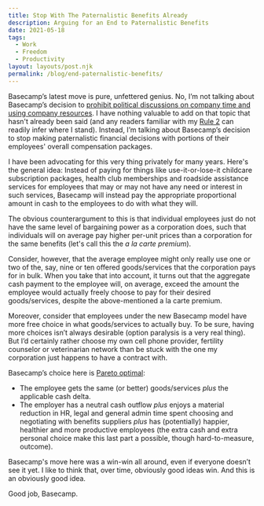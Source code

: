 ```yaml
---
title: Stop With The Paternalistic Benefits Already
description: Arguing for an End to Paternalistic Benefits
date: 2021-05-18
tags:
  - Work
  - Freedom
  - Productivity
layout: layouts/post.njk
permalink: /blog/end-paternalistic-benefits/
---
```


Basecamp’s latest move is pure, unfettered genius. No, I’m not talking about Basecamp’s decision to <a href="https://world.hey.com/dhh/basecamp-s-new-etiquette-regarding-societal-politics-at-work-b44bef69" target="_blank" rel="noreferrer">prohibit political discussions on company time and using company resources</a>. I have nothing valuable to add on that topic that hasn't already been said (and any readers familiar with my <a href="/blog/rules/#rule-2" target="_blank" rel="noreferrer">Rule 2</a> can readily infer where I stand). Instead, I’m talking about Basecamp’s decision to stop making paternalistic financial decisions with portions of their employees' overall compensation packages.

I have been advocating for this very thing privately for many years. Here's the general idea: Instead of paying for things like use-it-or-lose-it childcare subscription packages, health club memberships and roadside assistance services for employees that may or may not have any need or interest in such services, Basecamp will instead pay the appropriate proportional amount in cash to the employees to do with what they will.

The obvious counterargument to this is that individual employees just do not have the same level of bargaining power as a corporation does, such that individuals will on average pay higher per-unit prices than a corporation for the same benefits (let's call this the _a la carte premium_).

Consider, however, that the average employee might only really use one or two of the, say, nine or ten offered goods/services that the corporation pays for in bulk. When you take that into account, it turns out that the aggregate cash payment to the employee will, on average, exceed the amount the employee would actually freely choose to pay for their desired goods/services, despite the above-mentioned a la carte premium.

Moreover, consider that employees under the new Basecamp model have more free choice in what goods/services to actually buy. To be sure, having more choices isn’t always desirable (option paralysis is a very real thing). But I’d certainly rather choose my own cell phone provider, fertility counselor or veterinarian network than be stuck with the one my corporation just happens to have a contract with.

Basecamp’s choice here is <a href="https://en.wikipedia.org/wiki/Pareto_efficiency" target="_blank" rel="noreferrer">Pareto optimal</a>:

- The employee gets the same (or better) goods/services _plus_ the applicable cash delta.
- The employer has a neutral cash outflow _plus_ enjoys a material reduction in HR, legal and general admin time spent choosing and negotiating with benefits suppliers _plus_ has (potentially) happier, healthier and more productive employees (the extra cash and extra personal choice make this last part a possible, though hard-to-measure, outcome).

Basecamp's move here was a win-win all around, even if everyone doesn’t see it yet. I like to think that, over time, obviously good ideas win. And this is an obviously good idea.

Good job, Basecamp.
